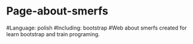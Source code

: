 # Page-about-smerfs
#Language: polish
#Including: bootstrap
#Web about smerfs created for learn bootstrap and train programing.
